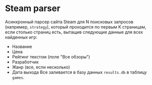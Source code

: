 # Steam parser

 Асинхронный парсер сайта Steam для N поисковых запросов (например, `strategy`), который проходится по первым K страницам, если столько страниц есть, вытащив следующие данные для всех найденных игр:
- Название
- Цена
- Рейтинг текстом (поле "Все обзоры")
- Разработчик
- Жанр (все, если несколько)
- Дата выхода
  Все заливается в базу данных `results.db` в таблицу `games`.
